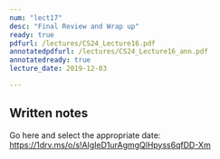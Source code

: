 ```yaml
---
num: "lect17"
desc: "Final Review and Wrap up"
ready: true
pdfurl: /lectures/CS24_Lecture16.pdf
annotatedpdfurl: /lectures/CS24_Lecture16_ann.pdf
annotatedready: true
lecture_date: 2019-12-03

---
```


## Written notes

Go here and select the appropriate date: <a href="https://1drv.ms/o/s!AlgIeD1urAgmgQlHpyss6qfDD-Xm">https://1drv.ms/o/s!AlgIeD1urAgmgQlHpyss6qfDD-Xm</a>